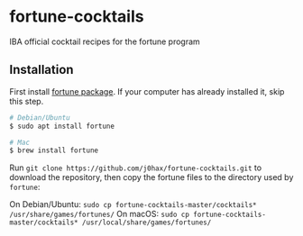 # fortune-cocktails
IBA official cocktail recipes for the fortune program

## Installation
First install [fortune package](http://linux.die.net/man/6/fortune). If your computer has already installed it, skip this step.

```bash
# Debian/Ubuntu
$ sudo apt install fortune

# Mac
$ brew install fortune
```

Run `git clone https://github.com/j0hax/fortune-cocktails.git` to download the repository, then copy the fortune files to the directory used by `fortune`:

On Debian/Ubuntu: `sudo cp fortune-cocktails-master/cocktails* /usr/share/games/fortunes/`
On macOS: `sudo cp fortune-cocktails-master/cocktails* /usr/local/share/games/fortunes/`

